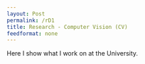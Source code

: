 ```yaml
---
layout: Post
permalink: /rD1
title: Research - Computer Vision (CV)
feedformat: none
---
```


Here I show what I work on at the University.